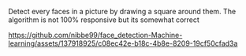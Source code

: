 Detect every faces in a picture by drawing a square around them.
The algorithm is not 100% responsive but its somewhat correct

https://github.com/nibbe99/face_detection-Machine-learning/assets/137918925/c08ec42e-b18c-4b8e-8209-19cf50cfad3a

